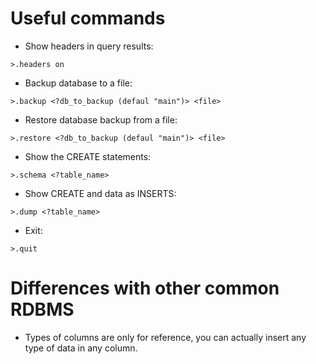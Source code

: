 # Useful commands

- Show headers in query results:
```
>.headers on
```

- Backup database to a file:
```
>.backup <?db_to_backup (defaul "main")> <file>
```

- Restore database backup from a file:
```
>.restore <?db_to_backup (defaul "main")> <file>
```

- Show the CREATE statements:
```
>.schema <?table_name>
```

- Show CREATE and data as INSERTS:
```
>.dump <?table_name>
```

- Exit:
```
>.quit
```

# Differences with other common RDBMS

- Types of columns are only for reference, you can actually insert any type of data in any column.
